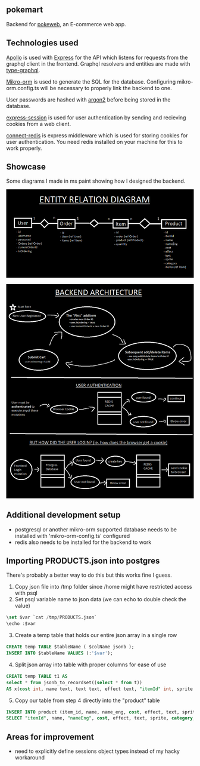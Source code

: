 ## pokemart

Backend for [pokeweb](https://github.com/ansxnlee/pokeweb), an E-commerce web app.

## Technologies used

[Apollo](https://github.com/apollographql/apollo-server/tree/main/packages/apollo-server-express) is used with [Express](https://github.com/expressjs/express) for the API which listens for requests from the graphql client in the frontend. Graphql resolvers and entities are made with [type-graphql](https://github.com/MichalLytek/type-graphql).

[Mikro-orm](https://github.com/mikro-orm/mikro-orm) is used to generate the SQL for the database. Configuring mikro-orm.config.ts will be necessary to properly link the backend to one. 

User passwords are hashed with [argon2](https://github.com/ranisalt/node-argon2) before being stored in the database.

[express-session](https://github.com/expressjs/session) is used for user authentication by sending and recieving cookies from a web client.

[connect-redis](https://github.com/tj/connect-redis) is express middleware which is used for storing cookies for user authentication. You need redis installed on your machine for this to work properly.

## Showcase

Some diagrams I made in ms paint showing how I designed the backend.

![erd](./public/md/erd.png "entity relation diagram")

![architecture](./public/md/architecture.png "architecture for shopping cart system")

## Additional development setup

- postgresql or another mikro-orm supported database needs to be installed with 'mikro-orm-config.ts' configured
- redis also needs to be installed for the backend to work

## Importing PRODUCTS.json into postgres

There's probably a better way to do this but this works fine I guess.

1. Copy json file into /tmp folder since /home might have restricted access with psql
2. Set psql variable name to json data (we can echo to double check the value)

```sql
\set $var `cat /tmp/PRODUCTS.json`
\echo :$var
```

3. Create a temp table that holds our entire json array in a single row

```sql
CREATE temp TABLE $tableName ( $colName jsonb );
INSERT INTO $tableName VALUES (:'$var');
```

4. Split json array into table with proper columns for ease of use
```sql
CREATE temp TABLE t1 AS 
select * from jsonb_to_recordset((select * from t)) 
AS x(cost int, name text, text text, effect text, "itemId" int, sprite text, "nameEng" text, category text);
```

5. Copy our table from step 4 directly into the "product" table
```sql
INSERT INTO product (item_id, name, name_eng, cost, effect, text, sprite, category, created, updated) 
SELECT "itemId", name, "nameEng", cost, effect, text, sprite, category, CURRENT_DATE, CURRENT_DATE FROM t1;
```

## Areas for improvement

- need to explicitly define sessions object types instead of my hacky workaround
